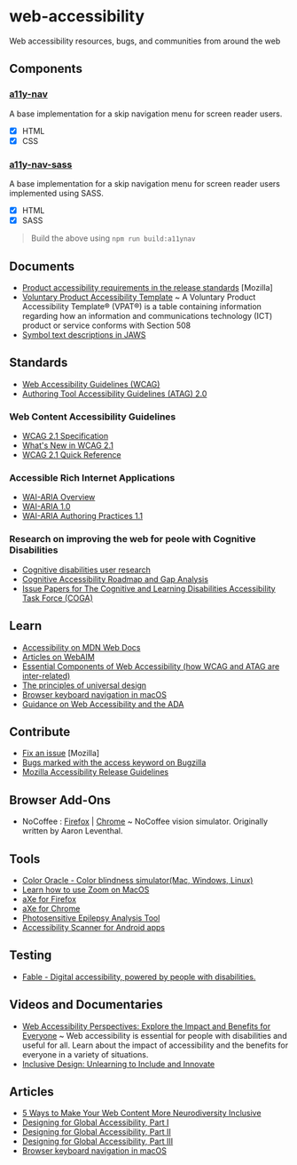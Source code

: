 # web-accessibility

Web accessibility resources, bugs, and communities from around the web

## Components

### [a11y-nav](./a11y-nav/)

A base implementation for a skip navigation menu for screen reader users.

- [x] HTML
- [x] CSS

### [a11y-nav-sass](./a11y-nav-sass/)

A base implementation for a skip navigation menu for screen reader users implemented using SASS.

- [x] HTML
- [x] SASS

> Build the above using `npm run build:a11ynav`

## Documents

- [Product accessibility requirements in the release standards](https://docs.google.com/document/d/1NaCEIshLuXzqxJbpSNFmzeUigcMpReGD1JzPknnpvlo/edit#heading=h.otzjplb9vdv1) [Mozilla]
- [Voluntary Product Accessibility Template](https://en.wikipedia.org/wiki/Voluntary_Product_Accessibility_Template)
  ~ A Voluntary Product Accessibility Template® (VPAT®) is a table containing information regarding how an information and communications technology (ICT) product or service conforms with Section 508
- [Symbol text descriptions in JAWS](https://stevefaulkner.github.io/symbols/SymbolsJAWS.html)

## Standards

- [Web Accessibility Guidelines (WCAG)](https://www.w3.org/TR/WCAG21/)
- [Authoring Tool Accessibility Guidelines (ATAG) 2.0](https://www.w3.org/TR/ATAG20/)

### Web Content Accessibility Guidelines

- [WCAG 2.1 Specification](https://www.w3.org/TR/WCAG21/)
- [What's New in WCAG 2.1](https://www.w3.org/WAI/standards-guidelines/wcag/new-in-21/)
- [WCAG 2.1 Quick Reference](https://www.w3.org/WAI/WCAG21/quickref/)

### Accessible Rich Internet Applications

- [WAI-ARIA Overview](http://www.w3.org/WAI/intro/aria.php)
- [WAI-ARIA 1.0](http://www.w3.org/TR/wai-aria/)
- [WAI-ARIA Authoring Practices 1.1](https://www.w3.org/TR/wai-aria-practices-1.1/)

### Research on improving the web for peole with Cognitive Disabilities

- [Cognitive disabilities user research](https://w3c.github.io/coga/user-research/)
- [Cognitive Accessibility Roadmap and Gap Analysis](https://w3c.github.io/coga/gap-analysis/)
- [Issue Papers for The Cognitive and Learning Disabilities Accessibility Task Force (COGA)](https://w3c.github.io/coga/issue-papers/)

## Learn

- [Accessibility on MDN Web Docs](https://developer.mozilla.org/en-US/docs/Web/Accessibility)
- [Articles on WebAIM](https://webaim.org/articles/)
- [Essential Components of Web Accessibility (how WCAG and ATAG are inter-related)](https://www.w3.org/WAI/intro/components.php)
- [The principles of universal design](https://projects.ncsu.edu/ncsu/design/cud/pubs_p/docs/poster.pdf)
- [Browser keyboard navigation in macOS](https://www.a11yproject.com/posts/macos-browser-keyboard-navigation/)
- [Guidance on Web Accessibility and the ADA](https://beta.ada.gov/web-guidance/)

## Contribute

- [Fix an issue](https://codetribute.mozilla.org/projects/a11y) [Mozilla]
- [Bugs marked with the access keyword on Bugzilla](https://bugzilla.mozilla.org/buglist.cgi?list_id=14717192&o1=substring&v1=access&f1=keywords&resolution=---&classification=Client%20Software&classification=Developer%20Infrastructure&classification=Components&classification=Server%20Software&classification=Other&query_format=advanced)
- [Mozilla Accessibility Release Guidelines](https://wiki.mozilla.org/Accessibility/Guidelines)

## Browser Add-Ons

- NoCoffee : [Firefox](https://addons.mozilla.org/en-US/firefox/addon/nocoffee/) | [Chrome](https://chrome.google.com/webstore/detail/nocoffee/jjeeggmbnhckmgdhmgdckeigabjfbddl?hl=en-GB) ~ NoCoffee vision simulator. Originally written by Aaron Leventhal.

## Tools

- [Color Oracle - Color blindness simulator(Mac, Windows, Linux)](http://www.colororacle.org/index.html)
- [Learn how to use Zoom on MacOS](https://mcmw.abilitynet.org.uk/macos-mojave-magnifying-screen)
- [aXe for Firefox](https://addons.mozilla.org/en-US/firefox/addon/axe-devtools/)
- [aXe for Chrome](https://chrome.google.com/webstore/detail/axe/lhdoppojpmngadmnindnejefpokejbdd)
- [Photosensitive Epilepsy Analysis Tool](https://trace.umd.edu/peat/)
- [Accessibility Scanner for Android apps](https://play.google.com/store/apps/details?id=com.google.android.apps.accessibility.auditor)

## Testing

- [Fable - Digital accessibility, powered by people with disabilities.](https://makeitfable.com/)

## Videos and Documentaries

- [Web Accessibility Perspectives: Explore the Impact and Benefits for Everyone](https://www.w3.org/WAI/perspective-videos/) ~ Web accessibility is essential for people with disabilities and useful for all. Learn about the impact of accessibility and the benefits for everyone in a variety of situations.
- [Inclusive Design: Unlearning to Include and Innovate](https://www.youtube.com/watch?v=uE543v8kj50&list=PLYiaJo7rYNXIUOhbjr1KJUlMdqB_6mweL&index=3&t=0s)

## Articles

- [5 Ways to Make Your Web Content More Neurodiversity Inclusive](http://nosmag.org/5-ways-to-make-your-web-content-more-neurodiversity-inclusive/)
- [Designing for Global Accessibility, Part I](https://design.google/library/designing-global-accessibility-part-1/)
- [Designing for Global Accessibility, Part II](https://design.google/library/designing-global-accessibility-part-2/)
- [Designing for Global Accessibility, Part III](https://design.google/library/designing-global-accessibility-part-iii/)
- [Browser keyboard navigation in macOS](https://www.a11yproject.com/posts/macos-browser-keyboard-navigation/)
